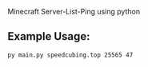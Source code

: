 Minecraft Server-List-Ping using python<br>

Example Usage:
----
```
py main.py speedcubing.top 25565 47
```
